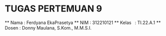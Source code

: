 # TUGAS PERTEMUAN 9
 ** Nama   : Ferdyana EkaPrasetya 
 ** NIM    : 312210121 
 ** Kelas  : TI.22.A.1
 ** Dosen  : Donny Maulana, S.Kom., M.M.S.I.


